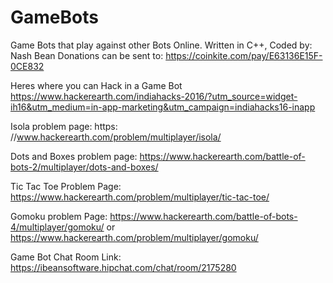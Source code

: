 # GameBots
Game Bots that play against other Bots Online.
Written in C++, Coded by: Nash Bean
Donations can be sent to: https://coinkite.com/pay/E63136E15F-0CE832

Heres where you can Hack in a Game Bot
https://www.hackerearth.com/indiahacks-2016/?utm_source=widget-ih16&utm_medium=in-app-marketing&utm_campaign=indiahacks16-inapp

Isola problem page: https:
//www.hackerearth.com/problem/multiplayer/isola/

Dots and Boxes problem page: 
https://www.hackerearth.com/battle-of-bots-2/multiplayer/dots-and-boxes/

Tic Tac Toe Problem Page:
https://www.hackerearth.com/problem/multiplayer/tic-tac-toe/

Gomoku problem Page:
https://www.hackerearth.com/battle-of-bots-4/multiplayer/gomoku/
or 
https://www.hackerearth.com/problem/multiplayer/gomoku/

Game Bot Chat Room Link:
https://ibeansoftware.hipchat.com/chat/room/2175280
